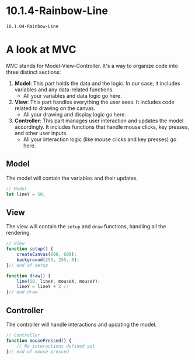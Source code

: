 # 10.1.4-Rainbow-Line
```
10.1.04-Rainbow-Line
```
# A look at MVC

MVC stands for Model-View-Controller. It's a way to organize code into three distinct sections:

1. **Model**: This part holds the data and the logic. In our case, it includes variables and any data-related functions.
   - All your variables and data logic go here.
2. **View**: This part handles everything the user sees. It includes code related to drawing on the canvas.
   - All your drawing and display logic go here.
3. **Controller**: This part manages user interaction and updates the model accordingly. It includes functions that handle mouse clicks, key presses, and other user inputs.
     - All your interaction logic (like mouse clicks and key presses) go here.


## Model
The model will contain the variables and their updates.

```javascript
// Model
let lineY = 50;

```

## View
The view will contain the `setup` and `draw` functions, handling all the rendering.

```javascript
// View
function setup() {
    createCanvas(600, 600);
    background(255, 255, 0);
}// end of setup

function draw() {
    line(50, lineY, mouseX, mouseY);
    lineY = lineY + 2 // 
}// end draw
```

## Controller
The controller will handle interactions and updating the model.

```javascript
// Controller
function mousePressed() {
    // No interactions defined yet
}// end of mouse pressed


```


